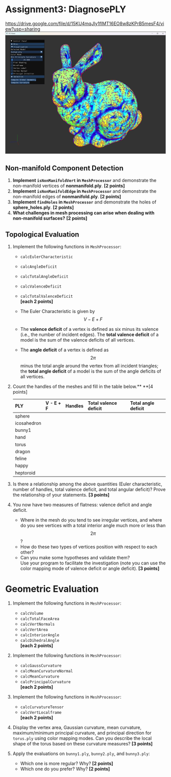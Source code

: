 # Assignment3: DiagnosePLY
https://drive.google.com/file/d/15KU4mqJIy1flMT16EO8w8zKPrB5mesF4/view?usp=sharing
![image info](images/image1.png)

## Non-manifold Component Detection

1. **Implement `isNonManifoldVert` in `MeshProcessor`** and demonstrate the non-manifold vertices of **nonmanifold.ply**. **[2 points]**
2. **Implement `isNonManifoldEdge` in `MeshProcessor`** and demonstrate the non-manifold edges of **nonmanifold.ply**. **[2 points]**
3. **Implement `findHoles` in `MeshProcessor`** and demonstrate the holes of **sphere_holes.ply**. **[2 points]**
4. **What challenges in mesh processing can arise when dealing with non-manifold surfaces?** **[2 points]**

## Topological Evaluation

1. Implement the following functions in `MeshProcessor`:
   - `calcEulerCharacteristic`  
   - `calcAngleDeficit`  
   - `calcTotalAngleDeficit`  
   - `calcValenceDeficit`  
   - `calcTotalValenceDeficit`  
   **[each 2 points]**

   - The Euler Characteristic is given by  $$V - E + F$$

   - The **valence deficit** of a vertex is defined as six minus its valence (i.e., the number of incident edges). The **total valence deficit** of a model is the sum of the valence deficits of all vertices.

   - The **angle deficit** of a vertex is defined as $$2\pi$$ minus the total angle around the vertex from all incident triangles; the **total angle deficit** of a model is the sum of the angle deficits of all vertices.

2. Count the handles of the meshes and fill in the table below.** **[4 points]

   | PLY         | V - E + F | Handles | Total valence deficit | Total angle deficit |
   |-------------|-----------|---------|-----------------------|---------------------|
   | sphere      |           |         |                       |                     |
   | icosahedron |           |         |                       |                     |
   | bunny1      |           |         |                       |                     |
   | hand        |           |         |                       |                     |
   | torus       |           |         |                       |                     |
   | dragon      |           |         |                       |                     |
   | feline      |           |         |                       |                     |
   | happy       |           |         |                       |                     |
   | heptoroid   |           |         |                       |                     |

3. Is there a relationship among the above quantities (Euler characteristic, number of handles, total valence deficit, and total angular deficit)? Prove the relationship of your statements. **[3 points]**

4. You now have two measures of flatness: valence deficit and angle deficit.  
   - Where in the mesh do you tend to see irregular vertices, and where do you see vertices with a total interior angle much more or less than $$2\pi$$?
   - How do these two types of vertices position with respect to each other?  
   - Can you make some hypotheses and validate them?  
   Use your program to facilitate the investigation (note you can use the color mapping mode of valence deficit or angle deficit). **[3 points]**

# Geometric Evaluation

1. Implement the following functions in `MeshProcessor`: 
   - `calcVolume`  
   - `calcTotalFaceArea`  
   - `calcVertNormals`  
   - `calcVertArea`  
   - `calcInteriorAngle`  
   - `calcDihedralAngle`  
   **[each 2 points]**

2. Implement the following functions in `MeshProcessor`: 
   - `calcGaussCurvature`  
   - `calcMeanCurvatureNormal`  
   - `calcMeanCurvature`  
   - `calcPrincipalCurvature`  
   **[each 2 points]**

3. Implement the following functions in `MeshProcessor`:  
   - `calcCurvatureTensor`  
   - `calcVertLocalframe`  
   **[each 2 points]**

4. Display the vertex area, Gaussian curvature, mean curvature, maximum/minimum principal curvature, and principal direction for `torus.ply` using color mapping modes. 
   Can you describe the local shape of the torus based on these curvature measures? **[3 points]**

5. Apply the evaluations on `bunny1.ply`, `bunny2.ply`, and `bunny3.ply`:  
   - Which one is more regular? Why? **[2 points]**
   - Which one do you prefer? Why? **[2 points]**
